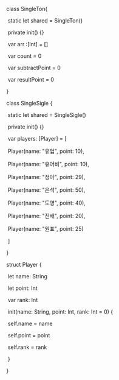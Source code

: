 class SingleTon{

​    static let shared = SingleTon()

​    private init() {}

​    var arr :[Int] = []

​    var count = 0

​    var subtractPoint = 0

​    var resultPoint = 0

}



class SingleSigle {

​    static let shared = SingleSigle()

​    private init() {}

​    var players: [Player] = [

​        Player(name: "유업", point: 10),

​        Player(name: "유어비", point: 10),

​        Player(name: "정아", point: 29),

​        Player(name: "은석", point: 50),

​        Player(name: "도영", point: 40),

​        Player(name: "진배", point: 20),

​        Player(name: "원표", point: 25)

​    ]

}



struct Player {

​    let name: String

​    let point: Int

​    var rank: Int

​    init(name: String, point: Int, rank: Int = 0) {

​        self.name = name

​        self.point = point

​        self.rank = rank

​    }

}